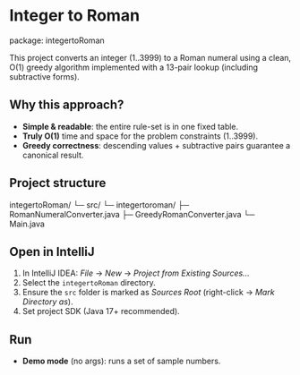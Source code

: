 # Integer to Roman 
package: integertoRoman

This project converts an integer (1..3999) to a Roman numeral using a clean,
O(1) greedy algorithm implemented with a 13-pair lookup (including subtractive forms).

## Why this approach?
- **Simple & readable**: the entire rule-set is in one fixed table.
- **Truly O(1)** time and space for the problem constraints (1..3999).
- **Greedy correctness**: descending values + subtractive pairs guarantee a canonical result.

## Project structure
integertoRoman/
└─ src/
└─ integertoroman/
├─ RomanNumeralConverter.java
├─ GreedyRomanConverter.java
└─ Main.java

## Open in IntelliJ
1. In IntelliJ IDEA: *File* → *New* → *Project from Existing Sources...*
2. Select the `integertoRoman` directory.
3. Ensure the `src` folder is marked as *Sources Root* (right-click → *Mark Directory as*).
4. Set project SDK (Java 17+ recommended).

## Run
- **Demo mode** (no args): runs a set of sample numbers.
